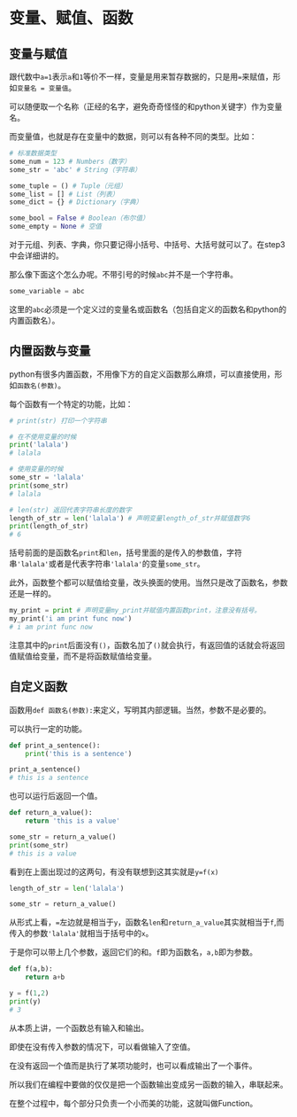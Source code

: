# 变量、赋值、函数

## 变量与赋值

跟代数中```a=1```表示```a```和```1```等价不一样，变量是用来暂存数据的，只是用```=```来赋值，形如```变量名 = 变量值```。

可以随便取一个名称（正经的名字，避免奇奇怪怪的和python关键字）作为变量名。

而变量值，也就是存在变量中的数据，则可以有各种不同的类型。比如：

```python
# 标准数据类型
some_num = 123 # Numbers（数字）
some_str = 'abc' # String（字符串）

some_tuple = () # Tuple（元组）
some_list = [] # List（列表）
some_dict = {} # Dictionary（字典）

some_bool = False # Boolean（布尔值）
some_empty = None # 空值
```

对于元组、列表、字典，你只要记得小括号、中括号、大括号就可以了。在step3中会详细讲的。

那么像下面这个怎么办呢。不带引号的时候```abc```并不是一个字符串。

```python
some_variable = abc
```

这里的```abc```必须是一个定义过的变量名或函数名（包括自定义的函数名和python的内置函数名）。

## 内置函数与变量

python有很多内置函数，不用像下方的自定义函数那么麻烦，可以直接使用，形如```函数名(参数)```。

每个函数有一个特定的功能，比如：

```python
# print(str) 打印一个字符串

# 在不使用变量的时候
print('lalala')
# lalala

# 使用变量的时候
some_str = 'lalala'
print(some_str)
# lalala

# len(str) 返回代表字符串长度的数字
length_of_str = len('lalala') # 声明变量length_of_str并赋值数字6
print(length_of_str)
# 6
```

括号前面的是函数名```print```和```len```，括号里面的是传入的参数值，字符串```'lalala'```或者是代表字符串```'lalala'```的变量```some_str```。

此外，函数整个都可以赋值给变量，改头换面的使用。当然只是改了函数名，参数还是一样的。

```python
my_print = print # 声明变量my_print并赋值内置函数print，注意没有括号。
my_print('i am print func now')
# i am print func now
```

注意其中的```print```后面没有```()```，函数名加了```()```就会执行，有返回值的话就会将返回值赋值给变量，而不是将函数赋值给变量。

## 自定义函数

函数用```def 函数名(参数):```来定义，写明其内部逻辑。当然，参数不是必要的。

可以执行一定的功能。

```python
def print_a_sentence():
    print('this is a sentence')

print_a_sentence()
# this is a sentence
```

也可以运行后返回一个值。

```python
def return_a_value():
    return 'this is a value'

some_str = return_a_value()
print(some_str)
# this is a value
```

看到在上面出现过的这两句，有没有联想到这其实就是```y=f(x)```

```python
length_of_str = len('lalala')

some_str = return_a_value()
```

从形式上看，```=```左边就是相当于```y```，函数名```len```和```return_a_value```其实就相当于```f```,而传入的参数```'lalala'```就相当于括号中的```x```。

于是你可以带上几个参数，返回它们的和。```f```即为函数名，```a,b```即为参数。

```python
def f(a,b):
    return a+b

y = f(1,2)
print(y)
# 3
```

从本质上讲，一个函数总有输入和输出。

即使在没有传入参数的情况下，可以看做输入了空值。

在没有返回一个值而是执行了某项功能时，也可以看成输出了一个事件。

所以我们在编程中要做的仅仅是把一个函数输出变成另一函数的输入，串联起来。

在整个过程中，每个部分只负责一个小而美的功能，这就叫做Function。
